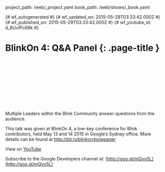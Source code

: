 project_path: /web/_project.yaml
book_path: /web/shows/_book.yaml

{# wf_autogenerated #}
{# wf_updated_on: 2015-05-29T03:33:42.000Z #}
{# wf_published_on: 2015-05-29T03:33:42.000Z #}
{# wf_youtube_id: d_8UvfFc6Rk #}

# BlinkOn 4: Q&amp;A Panel {: .page-title }


<div class="video-wrapper">
  <iframe class="devsite-embedded-youtube-video" data-video-id="d_8UvfFc6Rk"
          data-autohide="1" data-showinfo="0" frameborder="0" allowfullscreen>
  </iframe>
</div>

Multiple
Leaders within the Blink Community answer questions from the audience.

This talk was given at BlinkOn 4, a low-key conference for Blink contributors, held May 13 and 14 2015 in Google’s Sydney office. More details can be found at http://bit.ly/blinkon4onepager

View on [YouTube](https://youtu.be/d_8UvfFc6Rk)

Subscribe to the Google Developers channel at: [http://goo.gl/mQyv5L](http://goo.gl/mQyv5L)

